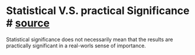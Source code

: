 # Statistical V.S. practical Significance # [source](https://statisticsbyjim.com/hypothesis-testing/practical-statistical-significance/#:~:text=While%20statistical%20significance%20relates%20to,in%20your%20field%20of%20study.)

Statistical significance does not necessarily mean that the results are 
practically significant in a real-worls sense of importance.
